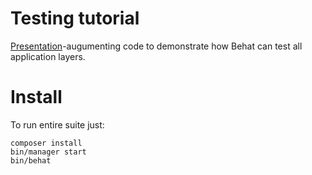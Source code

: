 # Testing tutorial
[Presentation](https://www.slideshare.net/secret/hpLJybOuXTId9K)-augumenting code to demonstrate how Behat can test all application layers.

# Install
To run entire suite just:

    composer install
    bin/manager start
    bin/behat